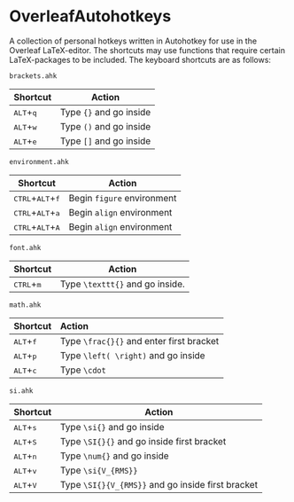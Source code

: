 # OverleafAutohotkeys

A collection of personal hotkeys written in Autohotkey for use in the Overleaf LaTeX-editor. The shortcuts may use functions that require certain LaTeX-packages to be included. The keyboard shortcuts are as follows:

`brackets.ahk`

| Shortcut                    | Action                  |
| --------------------------- | ----------------------- |
| <kbd>ALT</kbd>+<kbd>q</kbd> | Type `{}` and go inside |
| <kbd>ALT</kbd>+<kbd>w</kbd> | Type `()` and go inside |
| <kbd>ALT</kbd>+<kbd>e</kbd> | Type `[]` and go inside |

`environment.ahk`

| Shortcut                                    | Action                     |
| ------------------------------------------- | -------------------------- |
| <kbd>CTRL</kbd>+<kbd>ALT</kbd>+<kbd>f</kbd> | Begin `figure` environment |
| <kbd>CTRL</kbd>+<kbd>ALT</kbd>+<kbd>a</kbd> | Begin `align` environment  |
| <kbd>CTRL</kbd>+<kbd>ALT</kbd>+<kbd>A</kbd> | Begin `align` environment  |

`font.ahk`

| Shortcut                     | Action                          |
| ---------------------------- | ------------------------------- |
| <kbd>CTRL</kbd>+<kbd>m</kbd> | Type `\texttt{}` and go inside. |

`math.ahk`

| Shortcut                    | Action                                   |
| --------------------------- | :--------------------------------------- |
| <kbd>ALT</kbd>+<kbd>f</kbd> | Type `\frac{}{}` and enter first bracket |
| <kbd>ALT</kbd>+<kbd>p</kbd> | Type `\left( \right)` and go inside      |
| <kbd>ALT</kbd>+<kbd>c</kbd> | Type ` \cdot `                           |

`si.ahk`

| Shortcut                    | Action                                            |
| --------------------------- | ------------------------------------------------- |
| <kbd>ALT</kbd>+<kbd>s</kbd> | Type `\si{}` and go inside                        |
| <kbd>ALT</kbd>+<kbd>S</kbd> | Type `\SI{}{}` and go inside first bracket        |
| <kbd>ALT</kbd>+<kbd>n</kbd> | Type `\num{}` and go inside                       |
| <kbd>ALT</kbd>+<kbd>v</kbd> | Type `\si{V_{RMS}}`                               |
| <kbd>ALT</kbd>+<kbd>V</kbd> | Type `\SI{}{V_{RMS}}` and go inside first bracket |
